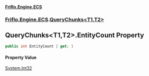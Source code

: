 #### [Friflo.Engine.ECS](index.md#'index')
### [Friflo.Engine.ECS](Friflo.Engine.ECS.md#'Friflo.Engine.ECS').[QueryChunks&lt;T1,T2&gt;](QueryChunks_T1,T2_.md#'Friflo.Engine.ECS.QueryChunks<T1,T2>')

## QueryChunks<T1,T2>.EntityCount Property

```csharp
public int EntityCount { get; }
```

#### Property Value
[System.Int32](https://docs.microsoft.com/en-us/dotnet/api/System.Int32#'System.Int32')